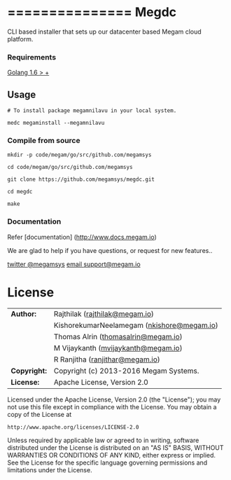 ===============
Megdc
================

CLI based installer that sets up our datacenter based Megam cloud platform.


### Requirements

>
[Golang 1.6 > +](http://www.golang.org/dl)


## Usage

```
# To install package megamnilavu in your local system.

medc megaminstall --megamnilavu

```


### Compile from source


```
mkdir -p code/megam/go/src/github.com/megamsys

cd code/megam/go/src/github.com/megamsys

git clone https://github.com/megamsys/megdc.git

cd megdc

make

```


### Documentation

Refer [documentation] (http://www.docs.megam.io)



We are glad to help if you have questions, or request for new features..

[twitter @megamsys](http://twitter.com/megamsys) [email support@megam.io](<support@megam.io>)




# License


|                      |                                          |
|:---------------------|:-----------------------------------------|
| **Author:**          | Rajthilak (<rajthilak@megam.io>)
| 	                   | KishorekumarNeelamegam (<nkishore@megam.io>)
| 	                   | Thomas Alrin (<thomasalrin@megam.io>)
|                      | M Vijaykanth (<mvijaykanth@megam.io>)
|                      | R Ranjitha (<ranjithar@megam.io>)
| **Copyright:**       | Copyright (c) 2013-2016 Megam Systems.
| **License:**         | Apache License, Version 2.0

Licensed under the Apache License, Version 2.0 (the "License");
you may not use this file except in compliance with the License.
You may obtain a copy of the License at

    http://www.apache.org/licenses/LICENSE-2.0

Unless required by applicable law or agreed to in writing, software
distributed under the License is distributed on an "AS IS" BASIS,
WITHOUT WARRANTIES OR CONDITIONS OF ANY KIND, either express or implied.
See the License for the specific language governing permissions and
limitations under the License.
